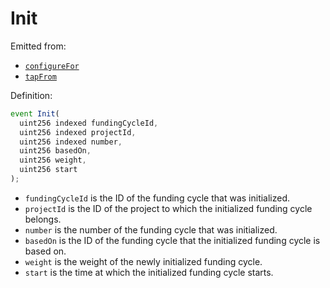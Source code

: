 # Init

Emitted from:

* [`configureFor`](../../jbsplitstore/write/set.md)
* [`tapFrom`](../write/tapfrom.md)

Definition:

```javascript
event Init(
  uint256 indexed fundingCycleId,
  uint256 indexed projectId,
  uint256 indexed number,
  uint256 basedOn,
  uint256 weight,
  uint256 start
);
```

* `fundingCycleId` is the ID of the funding cycle that was initialized.
* `projectId` is the ID of the project to which the initialized funding cycle belongs.
* `number` is the number of the funding cycle that was initialized.
* `basedOn` is the ID of the funding cycle that the initialized funding cycle is based on.
* `weight` is the weight of the newly initialized funding cycle.
* `start` is the time at which the initialized funding cycle starts.

